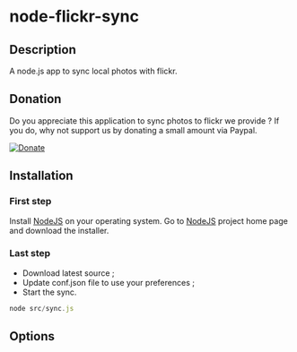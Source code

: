 # node-flickr-sync

## Description

A node.js app to sync local photos with flickr.

## Donation

Do you appreciate this application to sync photos to flickr we provide ?
If you do, why not support us by donating a small amount via Paypal.

[![Donate](https://www.paypalobjects.com/fr_FR/FR/i/btn/btn_donate_LG.gif)](https://www.googledrive.com/host/0B0SxcWkfE1JrTHEycWYzXzNtNGs)

## Installation

### First step 

Install [NodeJS](http://nodejs.org/download) on your operating system. Go to [NodeJS](http://nodejs.org) project home page and download the installer. 

### Last step

  * Download latest source ;
  * Update conf.json file to use your preferences ;
  * Start the sync.

```javascript
node src/sync.js
```

## Options
